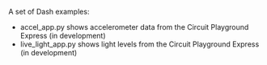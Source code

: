 A set of Dash examples:

 - accel_app.py shows accelerometer data from the Circuit Playground Express (in development)
 - live_light_app.py shows light levels from the Circuit Playground Express (in development)

 
